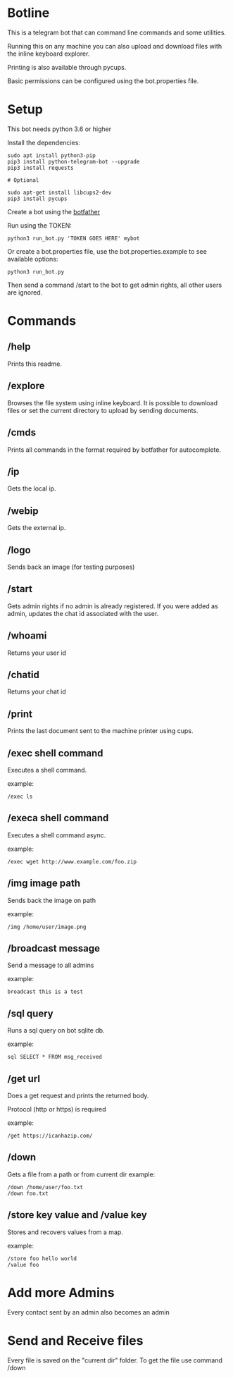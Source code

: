# Botline

This is a telegram bot that can command line commands and some utilities.

Running this on any machine you can also upload and 
download files with the inline keyboard explorer.

Printing is also available through pycups.

Basic permissions can be configured using the bot.properties file.  

# Setup

This bot needs python 3.6 or higher

Install the dependencies:

```
sudo apt install python3-pip
pip3 install python-telegram-bot --upgrade
pip3 install requests

# Optional

sudo apt-get install libcups2-dev
pip3 install pycups
```

Create a bot using the [botfather](https://core.telegram.org/bots#3-how-do-i-create-a-bot)

Run using the TOKEN:

```
python3 run_bot.py 'TOKEN GOES HERE' mybot
```

Or create a bot.properties file, use the bot.properties.example to see available options:

```
python3 run_bot.py
```

Then send a command /start to the bot to get admin rights, all other users are ignored.

# Commands

## /help

Prints this readme.

## /explore

Browses the file system using inline keyboard. It is possible to download files or 
set the current directory to upload by sending documents.

## /cmds

Prints all commands in the format required by botfather for autocomplete.

## /ip

Gets the local ip.

## /webip

Gets the external ip.

## /logo

Sends back an image (for testing purposes)

## /start

Gets admin rights if no admin is already registered.
If you were added as admin, updates the chat id associated with the user.

## /whoami

Returns your user id

## /chatid

Returns your chat id

## /print

Prints the last document sent to the machine printer using cups.

## /exec shell command

Executes a shell command. 

example: 
```
/exec ls
```

## /execa shell command

Executes a shell command async. 

example: 
```
/exec wget http://www.example.com/foo.zip
```

## /img image path

Sends back the image on path

example: 

```
/img /home/user/image.png
```

## /broadcast message

Send a message to all admins

example: 

```
broadcast this is a test
```

## /sql query

Runs a sql query on bot sqlite db.

example: 

```
sql SELECT * FROM msg_received
```

## /get url 

Does a get request and prints the returned body.

Protocol (http or https) is required

example: 
```
/get https://icanhazip.com/
```

## /down

Gets a file from a path or from current dir
example:
```
/down /home/user/foo.txt
/down foo.txt
```
## /store key value and /value key 

Stores and recovers values from a map.

example: 
```
/store foo hello world
/value foo
```

# Add more Admins

Every contact sent by an admin also becomes an admin

# Send and Receive files

Every file is saved on the "current dir" folder. To get the file use command /down